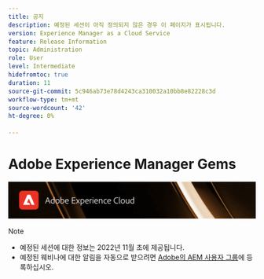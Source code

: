 ```yaml
---
title: 공지
description: 예정된 세션이 아직 정의되지 않은 경우 이 페이지가 표시됩니다.
version: Experience Manager as a Cloud Service
feature: Release Information
topic: Administration
role: User
level: Intermediate
hidefromtoc: true
duration: 11
source-git-commit: 5c946ab73e78d4243ca310032a10bb8e82228c3d
workflow-type: tm+mt
source-wordcount: '42'
ht-degree: 0%

---
```


# Adobe Experience Manager Gems

![](assets/ADX_Gems.png)

>[!NOTE]
>
>* 예정된 세션에 대한 정보는 2022년 11월 초에 제공됩니다.
>* 예정된 웨비나에 대한 알림을 자동으로 받으려면 [Adobe의 AEM 사용자 그룹](https://aem-augs.adobe.com/)에 등록하십시오.
